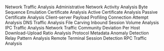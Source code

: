 #

Network Traffic Analysis
Administrative Network Activity Analysis
Byte Sequence Emulation
Certificate Analysis
Active Certificate Analysis
Passive Certificate Analysis
Client-server Payload Profiling
Connection Attempt Analysis
DNS Traffic Analysis
File Carving
Inbound Session Volume Analysis
IPC Traffic Analysis
Network Traffic Community Deviation
Per Host Download-Upload Ratio Analysis
Protocol Metadata Anomaly Detection
Relay Pattern Analysis
Remote Terminal Session Detection
RPC Traffic Analysis

